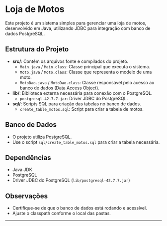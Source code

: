 # Loja de Motos

Este projeto é um sistema simples para gerenciar uma loja de motos, desenvolvido em Java, utilizando JDBC para integração com banco de dados PostgreSQL.

## Estrutura do Projeto

- **src/**: Contém os arquivos fonte e compilados do projeto.
  - `Main.java` / `Main.class`: Classe principal que executa o sistema.
  - `Moto.java` / `Moto.class`: Classe que representa o modelo de uma moto.
  - `MotoDao.java` / `MotoDao.class`: Classe responsável pelo acesso ao banco de dados (Data Access Object).
- **lib/**: Biblioteca externa necessária para conexão com o PostgreSQL.
  - `postgresql-42.7.7.jar`: Driver JDBC do PostgreSQL.
- **sql/**: Scripts SQL para criação das tabelas no banco de dados.
  - `create_table_motos.sql`: Script para criar a tabela de motos.

## Banco de Dados

- O projeto utiliza PostgreSQL.
- Use o script `sql/create_table_motos.sql` para criar a tabela necessária.

## Dependências

- Java JDK
- PostgreSQL
- Driver JDBC do PostgreSQL (`lib/postgresql-42.7.7.jar`)

## Observações

- Certifique-se de que o banco de dados está rodando e acessível.
- Ajuste o classpath conforme o local das pastas.

---

